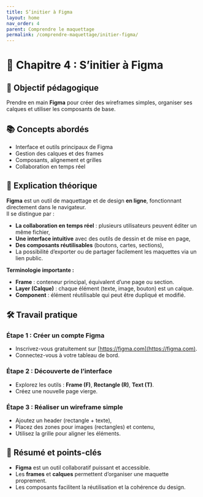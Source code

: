 ```yaml
---
title: S’initier à Figma
layout: home
nav_order: 4
parent: Comprendre le maquettage
permalink: /comprendre-maquettage/initier-figma/
---
```



# 📘 Chapitre 4 : S’initier à Figma

## 🎯 Objectif pédagogique  
Prendre en main **Figma** pour créer des wireframes simples, organiser ses calques et utiliser les composants de base.

## 📚 Concepts abordés  
- Interface et outils principaux de Figma  
- Gestion des calques et des frames  
- Composants, alignement et grilles  
- Collaboration en temps réel

## 🧠 Explication théorique  
**Figma** est un outil de maquettage et de design **en ligne**, fonctionnant directement dans le navigateur.  
Il se distingue par :  
- **La collaboration en temps réel** : plusieurs utilisateurs peuvent éditer un même fichier,  
- **Une interface intuitive** avec des outils de dessin et de mise en page,  
- **Des composants réutilisables** (boutons, cartes, sections),  
- La possibilité d’exporter ou de partager facilement les maquettes via un lien public.

**Terminologie importante :**  
- **Frame** : conteneur principal, équivalent d’une page ou section.  
- **Layer (Calque)** : chaque élément (texte, image, bouton) est un calque.  
- **Component** : élément réutilisable qui peut être dupliqué et modifié.

## 🛠 Travail pratique  
### Étape 1 : Créer un compte Figma  
- Inscrivez-vous gratuitement sur [https://figma.com](https://figma.com).  
- Connectez-vous à votre tableau de bord.

### Étape 2 : Découverte de l’interface  
- Explorez les outils : **Frame (F)**, **Rectangle (R)**, **Text (T)**.  
- Créez une nouvelle page vierge.

### Étape 3 : Réaliser un wireframe simple  
- Ajoutez un header (rectangle + texte),  
- Placez des zones pour images (rectangles) et contenu,  
- Utilisez la grille pour aligner les éléments.

## 🧾 Résumé et points-clés  
- **Figma** est un outil collaboratif puissant et accessible.  
- Les **frames** et **calques** permettent d’organiser une maquette proprement.  
- Les composants facilitent la réutilisation et la cohérence du design.
